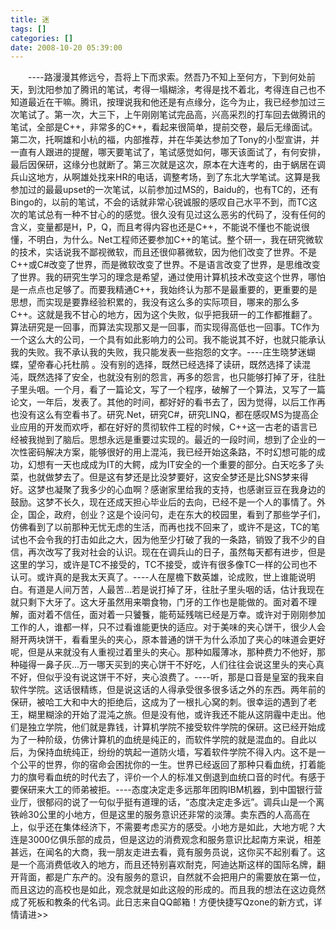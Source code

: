 ```yaml
---
title: 迷
tags: []
categories: []
date: 2008-10-20 05:39:00 
---
```



&emsp;&emsp;----路漫漫其修远兮，吾将上下而求索。然吾乃不知上至何方，下到何处前天，到沈阳参加了腾讯的笔试，考得一塌糊涂，考得是找不着北，考得连自己也不知道最近在干嘛。腾讯，按理说我和他还是有点缘分，迄今为止，我已经参加过三次笔试了。第一次，大三下，上午刚刚笔试完品高，兴高采烈的打车回去做腾讯的笔试，全部是C++，非常多的C++，看起来很简单，提前交卷，最后无缘面试。第二次，托啊雄和小杭的福，内部推荐，并在华美达参加了Tony的小型宣讲，并一直有人跟进的提醒，哪天要笔试了，笔试感觉如何，哪天该面试了，有何安排，最后因保研，这缘分也就断了。第三次就是这次，原本在大连考的，由于蜗居在调兵山这地方，从啊雄处找来HR的电话，调整考场，到了东北大学笔试。这算是我参加过的最最upset的一次笔试，以前参加过MS的，Baidu的，也有TC的，还有Bingo的，以前的笔试，不会的话就非常心锐诚服的感叹自己水平不到，而TC这次的笔试总有一种不甘心的的感觉。很久没有见过这么恶劣的代码了，没有任何的含义，变量都是H，P，Q，而且考得内容也还是C++，不能说不懂也不能说很懂，不明白，为什么。Net工程师还要参加C++的笔试。整个研一，我在研究微软的技术，实话说我不鄙视微软，而且还很仰慕微软，因为他们改变了世界。不是C++或C#改变了世界，而是微软改变了世界。不是语言改变了世界，是思维改变了世界。我的研究生学习的理念是希望，通过使用计算机技术改变这个世界，哪怕是一点点也足够了。而要我精通C++，我始终认为那不是最重要的，更重要的是思想，而实现是要靠经验积累的，我没有这么多的实际项目，哪来的那么多C++。这就是我不甘心的地方，因为这个失败，似乎把我研一的工作都推翻了。算法研究是一回事，而算法实现那又是一回事，而实现得高低也一回事。TC作为一个这么大的公司，一个具有如此影响力的公司。我不能说其不好，也就只能承认我的失败。我不承认我的失败，我只能发表一些抱怨的文字。----庄生晓梦迷蝴蝶，望帝春心托杜鹃 。没有别的选择，既然已经选择了读研，既然选择了读混沌，既然选择了安全，也就没有别的怨言，再多的怨言，也只能够打掉了牙，往肚子里头咽。一个月，看了一篇论文，写了一个程序，破解了一个算法，又写了一篇论文，一年后，发表了。其他的时间，都好好的看书去了，因为觉得，以后工作再也没有这么有空看书了。研究.Net，研究C#，研究LINQ，都在感叹MS为提高企业应用的开发而欢呼，都在好好的贯彻软件工程的时候，C++这一古老的语言已经被我抛到了脑后。思想永远是重要过实现的。最近的一段时间，想到了企业的一次性密码解决方案，能够很好的用上混沌，我已经开始这条路，不时幻想可能的成功，幻想有一天也成成为IT的大鳄，成为IT安全的一个重要的部分。白天吃多了头菜，也就做梦去了。但是这有梦还是比没梦要好，这安全梦还是比SNS梦来得好。这梦也凝聚了我多少的心血啊？感谢家里给我的支持，也感谢豆豆在我身边的鼓励。这梦不长久，现在还成天担心毕业后的去向，已经不是一个人的事情了。外企，国企，政府，创业？这是个设问句，走在东大的校园里，看到了那些学子们，仿佛看到了以前那种无忧无虑的生活，而再也找不回来了，或许不是这，TC的笔试也不会令我的打击如此之大，因为他至少打破了我的一条路，销毁了我不少的自信，再次改写了我对社会的认识。现在在调兵山的日子，虽然每天都有进步，但是这里的学习，或许是TC不接受的，TC不接受，或许有很多像TC一样的公司也不认可。或许真的是我太天真了。----人在屋檐下数英雄，论成败，世上谁能说明白。有道是人间万苦，人最苦...若是说打掉了牙，往肚子里头咽的话，估计我现在就只剩下大牙了。这大牙虽然用来嚼食物，门牙的工作也是能做的。面对着不理解，面对着不信任，面对着一只饕餮，能苟延残喘已经是万幸。或许对于刚刚参加工作的人，谁都一样，只不过看谁能更快的适应。对于美味的夹心饼干，很少人会掰开两块饼干，看看里头的夹心，原本普通的饼干为什么添加了夹心的味道会更好呢，但是从来就没有人重视过着里头的夹心。那种如履薄冰，那种费力不他好，那种碰得一鼻子灰...万一哪天买到的夹心饼干不好吃，人们往往会说这里头的夹心真不好，但似乎没有说这饼干不好，夹心浪费了。----听，那是口音是皇室的我来自软件学院。这话很精练，但是说这话的人得承受很多很多话之外的东西。两年前的保研，被哈工大和中大的拒绝后，这成为了一根扎心窝的刺。很幸运的遇到了老王，糊里糊涂的开始了混沌之旅。但是没有他，或许我还不能从这阴霾中走出。他们是独立学院，他们就是靠钱，计算机学院不接受软件学院的保研。这已经开始成为了一种阶级，仿佛计算机的血统是纯正的，而软件学院的就是混血的。自此以后，为保持血统纯正，纷纷的筑起一道防火墙，写着软件学院不得入内。这不是一个公平的世界，你的宿命会困扰你的一生。世界已经返回了那种只看血统，打着能力的旗号看血统的时代去了，评价一个人的标准又倒退到血统口音的时代。有感于要保研来大工的师弟被拒。----态度决定走多远那年团购IBM机器，到中国银行营业厅，很郁闷的说了一句似乎挺有道理的话，“态度决定走多远”。调兵山是一个离铁岭30公里的小地方，但是这里的服务意识还非常的淡薄。卖东西的人高高在上，似乎还在集体经济下，不需要考虑买方的感受。小地方是如此，大地方呢？大连是3000亿俱乐部的成员，但是这边的消费观念和服务意识比起南方来说，相差甚远，在闻名的大商，我一朋友走进去看，竟有服务员说，这你买不起别看了。这是一个高消费低收入的地方，而且还特别喜欢耐克，阿迪达斯这样的国际名牌，翻开背面，都是广东产的。没有服务的意识，自然就不会把用户的需要放在第一位，而且这边的高校也是如此，观念就是如此这般的形成的。而且我的想法在这边竟然成了死板和教条的代名词。此日志来自QQ邮箱！方便快捷写Qzone的新方式，详情请进>>